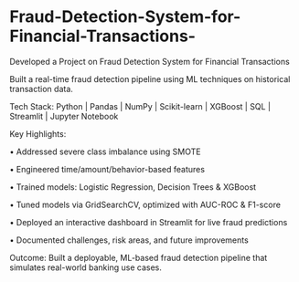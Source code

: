 # Fraud-Detection-System-for-Financial-Transactions-
Developed a Project on
Fraud Detection System for Financial Transactions 

Built a real-time fraud detection pipeline using ML techniques on historical transaction data.

Tech Stack: Python | Pandas | NumPy | Scikit-learn | XGBoost | SQL | Streamlit | Jupyter Notebook

Key Highlights:

• Addressed severe class imbalance using SMOTE

• Engineered time/amount/behavior-based features

• Trained models: Logistic Regression, Decision Trees & XGBoost

• Tuned models via GridSearchCV, optimized with AUC-ROC & F1-score

• Deployed an interactive dashboard in Streamlit for live fraud predictions

• Documented challenges, risk areas, and future improvements

Outcome: Built a deployable, ML-based fraud detection pipeline that simulates real-world banking use cases.
